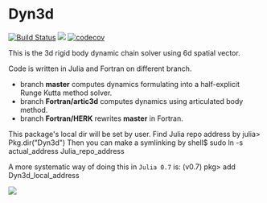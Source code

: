 # Dyn3d

[![Build Status](https://travis-ci.org/ruizhi92/Dyn3d.jl.png?branch=master)](https://travis-ci.org/ruizhi92/Dyn3d.jl)
[![](https://img.shields.io/badge/docs-latest-blue.svg)](https://ruizhi92.github.io/Dyn3d.jl/latest)
[![codecov](https://codecov.io/gh/ruizhi92/Dyn3d.jl/branch/master/graph/badge.svg)](https://codecov.io/gh/ruizhi92/Dyn3d.jl)

This is the 3d rigid body dynamic chain solver using 6d spatial vector.

Code is written in Julia and Fortran on different branch.

- branch **master** computes dynamics formulating into a half-explicit Runge Kutta method solver.
- branch **Fortran/artic3d** computes dynamics using articulated body method.
- branch **Fortran/HERK** rewrites **master** in Fortran.

This package's local dir will be set by user. Find Julia repo address by
julia> Pkg.dir("Dyn3d")
Then you can make a symlinking by
shell$ sudo ln -s actual_address Julia_repo_address

A more systematic way of doing this in `Julia 0.7` is:
(v0.7) pkg> add Dyn3d_local_address

![](https://github.com/ruizhi92/Dyn3d.jl/raw/master/example_gif.gif)
